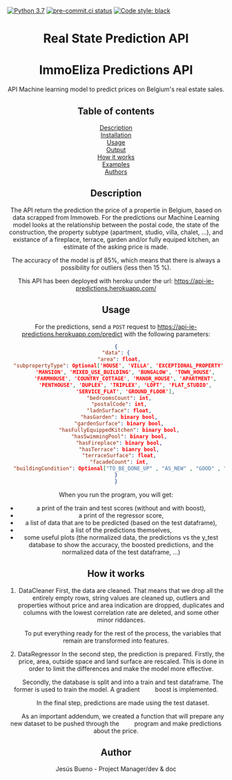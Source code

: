 [![Python 3.7](https://img.shields.io/badge/python-3.7-blue.svg)](https://www.python.org/downloads/release/python-360/)
[![pre-commit.ci status](https://results.pre-commit.ci/badge/github/jejobueno/ImmoEliza-Regressions/main.svg)](https://results.pre-commit.ci/latest/github/jejobueno/ImmoEliza-Regressions/main) [![Code style: black](https://img.shields.io/badge/code%20style-black-000000.svg)](https://github.com/psf/black)
<div align = "center">

<h1>Real State Prediction API</h1>

# ImmoEliza Predictions API
API Machine learning model to predict prices on Belgium's real estate sales.

## Table of contents
[Description](#Description)  
[Installation](#Installation)  
[Usage](#Usage)  
[Output](#Output)  
[How it works](#How-it-works)  
[Examples](#Examples)  
[Authors](#Authors)

## Description
The API return the prediction the price of a propertie in Belgium, based on data scrapped from Immoweb. 
For the predictions our Machine Learning model looks at the relationship between the postal code, the state of the construction, the property subtype (apartment, studio, villa, chalet, ...), and existance of a fireplace, terrace, garden and/or fully equiped kitchen, an estimate of the asking price is made.

The accuracy of the model is pf  85%, which means that there is always a possibility for outliers (less then 15 %).
  
This API has been deployed with heroku under the url: https://api-ie-predictions.herokuapp.com/

## Usage
  
For the predictions, send a `POST` request to https://api-ie-predictions.herokuapp.com/predict with the following parameters:
  
  ```json
{
  "data": {
    "area": float,
    "subpropertyType": Optional['HOUSE', 'VILLA', 'EXCEPTIONAL_PROPERTY', 'APARTMENT_BLOCK',
        'MANSION', 'MIXED_USE_BUILDING', 'BUNGALOW', 'TOWN_HOUSE',
        'FARMHOUSE', 'COUNTRY_COTTAGE', 'MANOR_HOUSE', 'APARTMENT',
        'PENTHOUSE', 'DUPLEX', 'TRIPLEX', 'LOFT', 'FLAT_STUDIO',
        'SERVICE_FLAT', 'GROUND_FLOOR'],
    "bedroomsCount": int,
    "postalCode": int,
    "ladnSurface": float,
    "hasGarden": binary bool,
    "gardenSurface": binary bool,
    "hasFullyEquippedKitchen": binary bool,
    "hasSwimmingPool": binary bool,
    "hasFireplace": binary bool,
    "hasTerrace": bianry bool,
    "terraceSurface": float,
    "facadeCount": int,
    "buildingCondition": Optional["TO_BE_DONE_UP" , "AS_NEW" , "GOOD" , "JUST_RENOVATED" , "TO_RESTORE"]
  }
}
```
When you run the program, you will get: 

- a print of the train and test scores (without and with boost),
- a print of the regressor score,
- a list of data that are to be predicted (based on the test dataframe),
- a list of the predictions themselves,
- some useful plots (the normalized data, the predictions vs the y_test database to show the accuracy, 
the boosted predictions, and the normalized data of the test dataframe, ...)

## How it works
1. DataCleaner
First, the data are cleaned. That means that we drop all the entirely empty rows, string values
are cleaned up, outliers and properties without price and area indication are dropped, duplicates
and columns with the lowest correlation rate are deleted, and some other minor riddances.  

&nbsp;&nbsp;&nbsp;&nbsp;&nbsp;&nbsp;&nbsp;&nbsp;To put everything ready for the rest of the process, the variables that remain are transformed into
features.

2. DataRegressor
In the second step, the prediction is prepared. Firstly, the price, area, outside space and land
surface are rescaled. This is done in order to limit the differences and make the model more
effective.

&nbsp;&nbsp;&nbsp;&nbsp;&nbsp;&nbsp;&nbsp;&nbsp;Secondly, the database is split and into a train and test dataframe. The former is used to train the model. A gradient 
&nbsp;&nbsp;&nbsp;&nbsp;&nbsp;&nbsp;&nbsp;&nbsp;boost is implemented.

&nbsp;&nbsp;&nbsp;&nbsp;&nbsp;&nbsp;&nbsp;&nbsp;In the final step, predictions are made using the test dataset.  

&nbsp;&nbsp;&nbsp;&nbsp;&nbsp;&nbsp;&nbsp;&nbsp;As an important addendum, we created a function that will prepare any new dataset to be pushed through the 
&nbsp;&nbsp;&nbsp;&nbsp;&nbsp;&nbsp;&nbsp;&nbsp;program and make predictions about the price.


## Author
Jesús Bueno - Project Manager/dev & doc  
